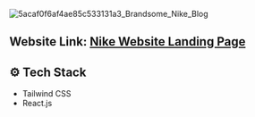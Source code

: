 ![5acaf0f6af4ae85c533131a3_Brandsome_Nike_Blog](https://github.com/vishalsingh2972/Tailwind-CSS/assets/106817047/6d7f0475-c2a3-4d90-accf-7ce5dad2d5d9)

## Website Link: [Nike Website Landing Page](https://nikewebsite-mauve.vercel.app/)

## <a name="tech-stack">⚙️ Tech Stack</a>
- Tailwind CSS
- React.js
